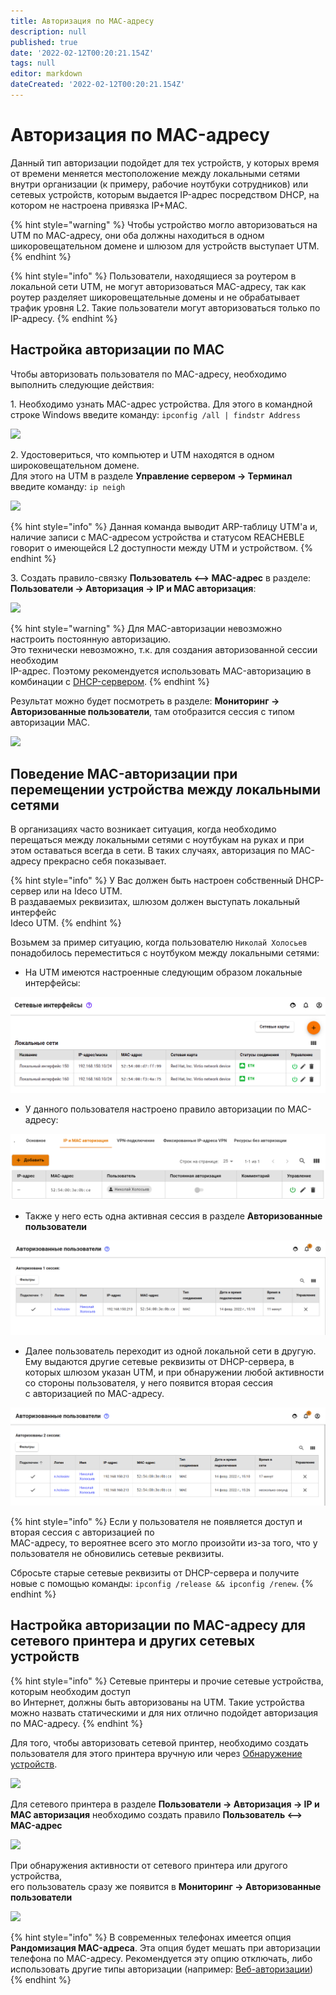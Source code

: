 ```yaml
---
title: Авторизация по MAC-адресу
description: null
published: true
date: '2022-02-12T00:20:21.154Z'
tags: null
editor: markdown
dateCreated: '2022-02-12T00:20:21.154Z'
---
```


# Авторизация по MAC-адресу

Данный тип авторизации подойдет для тех устройств, у которых время от времени меняется местоположение между локальными сетями внутри организации (к примеру, рабочие ноутбуки сотрудников) или сетевых устройств, которым выдается IP-адрес посредством DHCP, на котором не настроена привязка IP+MAC.

{% hint style="warning" %}
Чтобы устройство могло авторизоваться на UTM по MAC-адресу, они оба должны находиться в одном шикоровещательном домене и шлюзом для устройств выступает UTM.
{% endhint %}

{% hint style="info" %}
Пользователи, находящиеся за роутером в локальной сети UTM, не могут авторизоваться MAC-адресу, так как роутер разделяет шикоровещательные домены и не обрабатывает трафик уровня L2. Такие пользователи могут авторизоваться только по IP-адресу.
{% endhint %}

## Настройка авторизации по MAC

Чтобы авторизовать пользователя по MAC-адресу, необходимо выполнить следующие действия:

1\. Необходимо узнать MAC-адрес устройства. Для этого в командной строке Windows введите команду: `ipconfig /all | findstr Address`

![](../../../.gitbook/assets/show\_pc\_addresses.png)

2\. Удостовериться, что компьютер и UTM находятся в одном широковещательном домене. \
Для этого на UTM в разделе **Управление сервером -> Терминал** введите команду: `ip neigh`

![](../../../.gitbook/assets/ip\_neigh\_show.png)

{% hint style="info" %}
Данная команда выводит ARP-таблицу UTM'а и, наличие записи с MAC-адресом устройства и статусом REACHEBLE говорит о имеющейся L2 доступности между UTM и устройством.
{% endhint %}

3\. Создать правило-связку **Пользователь <--> MAC-адрес** в разделе: \
**Пользователи -> Авторизация -> IP и MAC авторизация**:

![](../../../.gitbook/assets/mac\_authorization\_rule.png)

{% hint style="warning" %}
Для MAC-авторизации невозможно настроить постоянную авторизацию. \
Это технически невозможно, т.к. для создания авторизованной сессии необходим \
IP-адрес. Поэтому рекомендуется использовать MAC-авторизацию в комбинации с [DHCP-сервером](../../services/dhcp.md).
{% endhint %}

Результат можно будет посмотреть в разделе: **Мониторинг -> Авторизованные пользователи**, там отобразится сессия с типом авторизации MAC.

![](../../../.gitbook/assets/monitoring\_mac\_auth.png)

## Поведение MAC-авторизации при перемещении устройства между локальными сетями

В организациях часто возникает ситуация, когда необходимо перещаться между локальными сетями с ноутбукам на руках и при этом оставаться всегда в сети. В таких случаях, авторизация по MAC-адресу прекрасно себя показывает.

{% hint style="info" %}
У Вас должен быть настроен собственный DHCP-сервер или на Ideco UTM. \
В раздаваемых реквизитах, шлюзом должен выступать локальный интерфейс \
Ideco UTM.
{% endhint %}

Возьмем за пример ситуацию, когда пользователю `Николай Холосьев` понадобилось переместиться с ноутбуком между локальными сетями:

* На UTM имеются настроенные следующим образом локальные интерфейсы:

![](../../../.gitbook/assets/utm-lan-interfaces.png)

* У данного пользователя настроено правило авторизации по MAC-адресу:

![](../../../.gitbook/assets/user-to-switch.png)

* Также у него есть одна активная сессия в разделе **Авторизованные пользователи**

![](../../../.gitbook/assets/authorized-in-lan1.png)

* Далее пользователь переходит из одной локальной сети в другую. Ему выдаются другие сетевые реквизиты от DHCP-сервера, в которых шлюзом указан UTM, и при обнаружении любой активности со стороны пользователя, у него появится вторая сессия \
  с авторизацией по MAC-адресу.

![](../../../.gitbook/assets/authorized-in-lan2.png)

{% hint style="info" %}
Если у пользователя не появляется доступ и вторая сессия с авторизацией по \
MAC-адресу, то вероятнее всего это могло произойти из-за того, что у пользователя не обновились сетевые реквизиты.

Сбросьте старые сетевые реквизиты от DHCP-сервера и получите новые с помощью команды: `ipconfig /release && ipconfig /renew`.
{% endhint %}

## Настройка авторизации по MAC-адресу для сетевого принтера и других сетевых устройств

{% hint style="info" %}
Сетевые принтеры и прочие сетевые устройства, которым необходим доступ \
во Интернет, должны быть авторизованы на UTM. Такие устройства можно назвать статическими и для них отлично подойдет авторизация по MAC-адресу.
{% endhint %}

Для того, чтобы авторизовать сетевой принтер, необходимо создать пользователя для этого принтера вручную или через [Обнаружение устройств](../device-discovery.md).

![](../../../.gitbook/assets/xerox\_printer\_user.png)

Для сетевого принтера в разделе **Пользователи -> Авторизация -> IP и MAC авторизация** необходимо создать правило **Пользователь <--> MAC-адрес**

![](../../../.gitbook/assets/xerox\_printer\_rule.png)

При обнаружения активности от сетевого принтера или другого устройства, \
его пользователь сразу же появится в **Мониторинг -> Авторизованные пользователи**

![](../../../.gitbook/assets/xerox\_printer\_authorized.png)

{% hint style="info" %}
В современных телефонах имеется опция **Рандомизация MAC-адреса**. Эта опция будет мешать при авторизации телефона по MAC-адресу. Рекомендуется эту опцию отключать, либо использовать другие типы авторизации (например: [Веб-авторизации](authorization/web-authorization.md))
{% endhint %}
